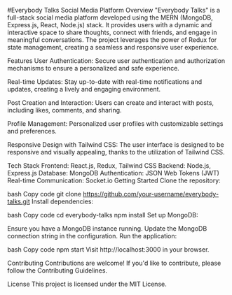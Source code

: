 #Everybody Talks Social Media Platform
Overview
"Everybody Talks" is a full-stack social media platform developed using the MERN (MongoDB, Express.js, React, Node.js) stack. It provides users with a dynamic and interactive space to share thoughts, connect with friends, and engage in meaningful conversations. The project leverages the power of Redux for state management, creating a seamless and responsive user experience.

Features
User Authentication: Secure user authentication and authorization mechanisms to ensure a personalized and safe experience.

Real-time Updates: Stay up-to-date with real-time notifications and updates, creating a lively and engaging environment.

Post Creation and Interaction: Users can create and interact with posts, including likes, comments, and sharing.

Profile Management: Personalized user profiles with customizable settings and preferences.

Responsive Design with Tailwind CSS: The user interface is designed to be responsive and visually appealing, thanks to the utilization of Tailwind CSS.

Tech Stack
Frontend: React.js, Redux, Tailwind CSS
Backend: Node.js, Express.js
Database: MongoDB
Authentication: JSON Web Tokens (JWT)
Real-time Communication: Socket.io
Getting Started
Clone the repository:

bash
Copy code
git clone https://github.com/your-username/everybody-talks.git
Install dependencies:

bash
Copy code
cd everybody-talks
npm install
Set up MongoDB:

Ensure you have a MongoDB instance running.
Update the MongoDB connection string in the configuration.
Run the application:

bash
Copy code
npm start
Visit http://localhost:3000 in your browser.

Contributing
Contributions are welcome! If you'd like to contribute, please follow the Contributing Guidelines.

License
This project is licensed under the MIT License.
